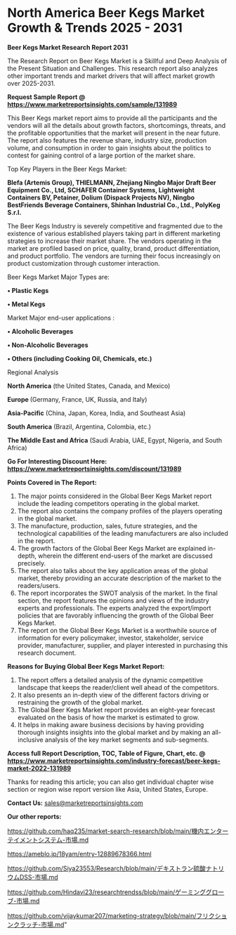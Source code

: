 # North America Beer Kegs Market Growth & Trends 2025 - 2031

<strong>Beer Kegs Market Research Report 2031</strong>

The Research Report on Beer Kegs Market is a Skillful and Deep Analysis of the Present Situation and Challenges. This research report also analyzes other important trends and market drivers that will affect market growth over 2025-2031.

<strong>Request Sample Report @ <a href=https://www.marketreportsinsights.com/sample/131989>https://www.marketreportsinsights.com/sample/131989</a></strong>

This Beer Kegs market report aims to provide all the participants and the vendors will all the details about growth factors, shortcomings, threats, and the profitable opportunities that the market will present in the near future. The report also features the revenue share, industry size, production volume, and consumption in order to gain insights about the politics to contest for gaining control of a large portion of the market share.

Top Key Players in the Beer Kegs Market:

<strong>Blefa (Artemis Group), THIELMANN, Zhejiang Ningbo Major Draft Beer Equipment Co., Ltd, SCHAFER Container Systems, Lightweight Containers BV, Petainer, Dolium (Dispack Projects NV), Ningbo BestFriends Beverage Containers, Shinhan Industrial Co., Ltd., PolyKeg S.r.l.</strong>

The Beer Kegs Industry is severely competitive and fragmented due to the existence of various established players taking part in different marketing strategies to increase their market share. The vendors operating in the market are profiled based on price, quality, brand, product differentiation, and product portfolio. The vendors are turning their focus increasingly on product customization through customer interaction.

Beer Kegs Market Major Types are:

<strong>• Plastic Kegs

• Metal Kegs</strong>

Market Major end-user applications :

<strong>• Alcoholic Beverages

• Non-Alcoholic Beverages

• Others (including Cooking Oil, Chemicals, etc.)</strong>

Regional Analysis

</u><strong><b>North America</b></strong> (the United States, Canada, and Mexico)

<strong><b>Europe </b></strong>(Germany, France, UK, Russia, and Italy)

<strong><b>Asia-Pacific</b></strong> (China, Japan, Korea, India, and Southeast Asia)

<strong><b>South America</b></strong> (Brazil, Argentina, Colombia, etc.)

<strong><b>The Middle East and Africa</b></strong> (Saudi Arabia, UAE, Egypt, Nigeria, and South Africa)

<strong>Go For Interesting Discount Here: <a href=https://www.marketreportsinsights.com/discount/131989>https://www.marketreportsinsights.com/discount/131989</a></strong>

<strong>Points Covered in The Report:</strong>
<ol>
  <li>The major points considered in the Global Beer Kegs Market report include the leading competitors operating in the global market.</li>
  <li>The report also contains the company profiles of the players operating in the global market.</li>
  <li>The manufacture, production, sales, future strategies, and the technological capabilities of the leading manufacturers are also included in the report.</li>
  <li>The growth factors of the Global Beer Kegs Market are explained in-depth, wherein the different end-users of the market are discussed precisely.</li>
  <li>The report also talks about the key application areas of the global market, thereby providing an accurate description of the market to the readers/users.</li>
  <li>The report incorporates the SWOT analysis of the market. In the final section, the report features the opinions and views of the industry experts and professionals. The experts analyzed the export/import policies that are favorably influencing the growth of the Global Beer Kegs Market.</li>
  <li>The report on the Global Beer Kegs Market is a worthwhile source of information for every policymaker, investor, stakeholder, service provider, manufacturer, supplier, and player interested in purchasing this research document.</li>
</ol>
<strong>Reasons for Buying Global Beer Kegs Market Report:</strong>

<ol>
  <li>The report offers a detailed analysis of the dynamic competitive landscape that keeps the reader/client well ahead of the competitors.</li>
  <li>It also presents an in-depth view of the different factors driving or restraining the growth of the global market.</li>
  <li>The Global Beer Kegs Market report provides an eight-year forecast evaluated on the basis of how the market is estimated to grow.</li>
  <li>It helps in making aware business decisions by having providing thorough insights insights into the global market and by making an all-inclusive analysis of the key market segments and sub-segments.</li>
</ol>
<strong>Access full Report Description, TOC, Table of Figure, Chart, etc. @ <a href=https://www.marketreportsinsights.com/industry-forecast/beer-kegs-market-2022-131989>https://www.marketreportsinsights.com/industry-forecast/beer-kegs-market-2022-131989</a></strong>


Thanks for reading this article; you can also get individual chapter wise section or region wise report version like Asia, United States, Europe.

<strong>Contact Us:</strong>
sales@marketreportsinsights.com

<strong>Our other reports:</strong>

<a href=https://github.com/haq235/market-search-research/blob/main/機内エンターテイメントシステム-市場.md>https://github.com/haq235/market-search-research/blob/main/機内エンターテイメントシステム-市場.md</a>

<a href=https://ameblo.jp/18yam/entry-12889678366.html>https://ameblo.jp/18yam/entry-12889678366.html</a>

<a href=https://github.com/Siya23553/Research/blob/main/デキストラン硫酸ナトリウムDSS-市場.md>https://github.com/Siya23553/Research/blob/main/デキストラン硫酸ナトリウムDSS-市場.md</a>

<a href=https://github.com/Hindavi23/researchtrendss/blob/main/ゲーミンググローブ-市場.md>https://github.com/Hindavi23/researchtrendss/blob/main/ゲーミンググローブ-市場.md</a>

<a href=https://github.com/vijaykumar207/marketing-strategy/blob/main/フリクションクラッチ-市場.md>https://github.com/vijaykumar207/marketing-strategy/blob/main/フリクションクラッチ-市場.md</a>"
